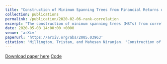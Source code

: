 ```yaml
---
title: "Construction of Minimum Spanning Trees from Financial Returns using Rank Correlation"
collection: publications
permalink: /publication/2020-02-06-rank-correlation
excerpt: "The construction of minimum spanning trees (MSTs) from correlation matrices is an often used method to study relationships in the financial markets. However most of the work on this topic tends to use the Pearson correlation coefficient, which relies on the assumption of normality and can be brittle to the presence of outliers, neither of which is ideal for the study of financial returns. In this paper we study the inference of MSTs from daily US financial returns using Pearson and two rank correlation methods, Spearman and Kendall's tau. We find that the trees constructed using these rank methods tend to be more stable and maintain more edges over the dataset than those constructed using Pearson correlation, that there are significant differences in the agreement of the centrality of various sectors and that despite these, the trees tend to have similar topologies."
date: 2020-05-08 14:00:00 +0000
venue: 'arXiv'
paperurl: 'https://arxiv.org/abs/2005.03963'
citation: 'Millington, Tristan, and Mahesan Niranjan. "Construction of Minimum Spanning Trees from Financial Returns using Rank Correlation." arXiv preprint arXiv:2005.03963 (2020).'
---
```

[Download paper here](http://shazzzm.github.io/files/2005.03963.pdf)
[Code](https://github.com/shazzzm/rank_correlation_msts)
